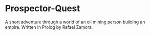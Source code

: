 # Prospector-Quest
A short adventure through a world of an oil mining person building an empire. Written in Prolog by Rafael Zamora.
